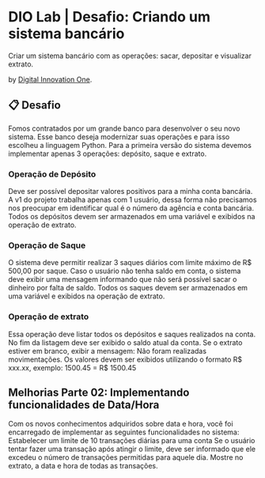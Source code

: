 
# DIO Lab | Desafio: Criando um sistema bancário

Criar um sistema bancário com as operações: sacar, depositar e visualizar extrato.

by [Digital Innovation One](https://www.dio.me/).

## 📋 Desafio
Fomos contratados por um grande banco para desenvolver o seu novo sistema. Esse banco deseja modernizar suas operações e para isso escolheu a linguagem Python. Para a primeira versão do sistema devemos implementar apenas 3 operações: depósito, saque e extrato.

### Operação de Depósito
Deve ser possível depositar valores positivos para a minha conta bancária. A v1 do projeto trabalha apenas com 1 usuário, dessa forma não precisamos nos preocupar em identificar qual é o número da agência e conta bancária. Todos os depósitos devem ser armazenados em uma variável e exibidos na operação de extrato.

### Operação de Saque
O sistema deve permitir realizar 3 saques diários com limite máximo de R$ 500,00 por saque. Caso o usuário não tenha saldo em conta, o sistema deve exibir uma mensagem informando que não será possível sacar o dinheiro por falta de saldo. Todos os saques devem ser armazenados em uma variável e exibidos na operação de extrato.

### Operação de extrato
Essa operação deve listar todos os depósitos e saques realizados na conta. No fim da listagem deve ser exibido o saldo atual da conta. Se o extrato estiver em branco, exibir a mensagem: Não foram realizadas movimentações.
Os valores devem ser exibidos utilizando o formato R$ xxx.xx, exemplo:
1500.45 = R$ 1500.45

## Melhorias Parte 02: Implementando funcionalidades de Data/Hora

Com os novos conhecimentos adquiridos sobre data e hora, você foi encarregado de implementar as seguintes funcionalidades no sistema:
Estabelecer um limite de 10 transações diárias para uma conta
Se o usuário tentar fazer uma transação após atingir o limite, deve ser informado que ele excedeu o número de transações permitidas para aquele dia.
Mostre no extrato, a data e hora de todas as transações.

